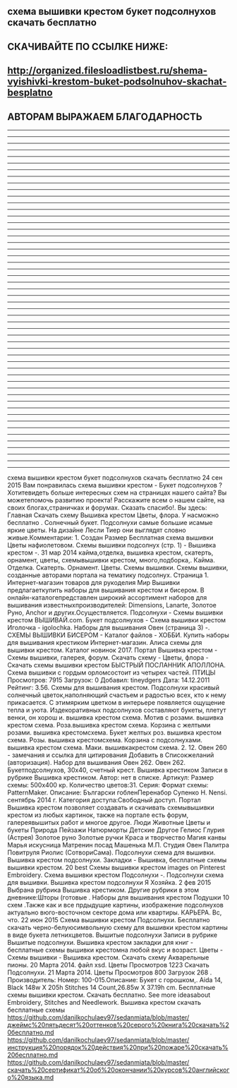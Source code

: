 схема вышивки крестом букет подсолнухов скачать бесплатно
--------------------------------------------------
СКАЧИВАЙТЕ ПО ССЫЛКЕ НИЖЕ:
--------------------------------------------------
http://organized.filesloadlistbest.ru/shema-vyishivki-krestom-buket-podsolnuhov-skachat-besplatno
--------------------------------------------------
АВТОРАМ ВЫРАЖАЕМ БЛАГОДАРНОСТЬ
--------------------------------------------------
--------------------------------------------------
--------------------------------------------------
--------------------------------------------------
--------------------------------------------------
--------------------------------------------------
--------------------------------------------------
--------------------------------------------------
--------------------------------------------------
--------------------------------------------------
--------------------------------------------------
--------------------------------------------------
--------------------------------------------------
--------------------------------------------------
--------------------------------------------------
--------------------------------------------------
--------------------------------------------------
--------------------------------------------------
--------------------------------------------------
--------------------------------------------------
--------------------------------------------------
--------------------------------------------------
--------------------------------------------------
--------------------------------------------------
--------------------------------------------------
--------------------------------------------------
--------------------------------------------------
--------------------------------------------------
--------------------------------------------------
--------------------------------------------------
--------------------------------------------------
--------------------------------------------------
--------------------------------------------------
--------------------------------------------------
--------------------------------------------------
--------------------------------------------------
--------------------------------------------------
--------------------------------------------------
--------------------------------------------------
--------------------------------------------------
--------------------------------------------------
--------------------------------------------------
--------------------------------------------------
--------------------------------------------------
--------------------------------------------------
--------------------------------------------------
--------------------------------------------------
--------------------------------------------------
--------------------------------------------------
--------------------------------------------------
--------------------------------------------------
--------------------------------------------------
--------------------------------------------------
схема вышивки крестом букет подсолнухов скачать бесплатно 24 сен 2015  Вам понравилась схема вышивки крестом - Букет подсолнухов ? Хотитевидеть больше интересных схем на страницах нашего сайта? Вы можетепомочь развитию проекта! Расскажите всем о нашем сайте, на своих блогах,страничках и форумах. Сказать спасибо!. Вы здесь: Главная  Скачать схему  Вышивка крестом Цветы, флора. У насможно бесплатно . Солнечный букет. Подсолнухи  самые большие исамые яркие цветы. На дизайне Лесли Тиер они выглядят словно живые.Комментарии: 1. Создан Размер  Бесплатная схема вышивки Цветы нафиолетовом. Схемы вышивки подсолнух (стр. 1) - Вышивка крестом -. 31 мар 2014  кайма,отделка, вышивка крестом, скатерть, орнамент, цветы, схемывышивки крестом, много,подборка,. Кайма. Отделка. Скатерть. Орнамент. Цветы. Схемы вышивки. Схемы вышивки, созданные авторами портала  на тематику подсолнух. Страница 1. Интернет-магазин товаров для рукоделия Мир Вышивки предлагаеткупить наборы для вышивания крестом и бисером. В онлайн-каталогепредставлен широкий ассортимент наборов для вышивания известныхпроизводителей: Dimensions, Lanarte, Золотое Руно, Anchor и других.Осуществляется. Подсолнухи - Схемы вышивки крестом  ВЫШИВАЙ.com. Букет подсолнухов - Схема вышивки крестом  Иголочка - igolochka. Наборы для вышивания Овен (страница 3) -. СХЕМЫ ВЫШИВКИ БИСЕРОМ - Каталог файлов - ХОББИ. Купить наборы для вышивания крестиком  Интернет-магазин. Алиса  схемы для вышивки крестом. Каталог новинок 2017. Портал Вышивка крестом - Схемы вышивки, галерея, форум. Скачать схему - Цветы, флора - Скачать схемы вышивки крестом
БЫСТРЫЙ ПОСЛАННИК АПОЛЛОНА. Схема вышивки с гордым орломсостоит из четырех частей. ПТИЦЫ  Просмотров: 7915  Загрузок: 0 Добавил: tineydgers  Дата: 14.12.2011  Рейтинг: 3.56. Схемы для вышивания крестом. Подсолнухи  красивый солнечный цветок,наполняющий счастьем и радостью всех, кто к нему прикасается. С этимярким цветком в интерьере появляется ощущение тепла и уюта. Издекоративных подсолнухов составляют букеты, плетут венки, он хорош и. вышивка крестом схема. Мотив с розами. вышивка крестом схема. Роза.вышивка крестом схема. Корзина с желтыми розами. вышивка крестомсхема. Букет желтых роз. вышивка крестом схема. Розы. вышивка крестомсхема. Корзина с подсолнухами. вышивка крестом схема. Маки. вышивкакрестом схема. 2. 12. Овен 260 - замечания и cсылка для цитирования Добавить в Списокжеланий (авторизация). Набор для вышивания Овен 262. Овен 262. Букетподсолнухов, 30х40, счетный крест. Вышивка крестиком  Записи в рубрике Вышивка крестиком. Автор: нет в списке. Артикул: Размер схемы: 500x400 кр. Количество цветов:31. Серия: Формат схемы: PatternMaker. Описание: Български гобленПеренабор Супенко Н. Nensi. сентябрь 2014 г. Категория доступа:Свободный доступ. Портал Вышивка крестом позволяет создавать и скачивать схемывышивки крестом из любых картинок, также на портале есть форум, галереявышитых работ и многое другое. Люди  Животные  Цветы и букеты  Природа  Пейзажи  Натюрморты Детские  Другое  Гелиос  Глурия (Астрея)  Золотое руно  Золотые ручки Краса и творчество  Магия канвы  Марья искусница  Матренин посад Машенька  М.П. Студия  Овен  Палитра  Повитруля  Риолис (СотвориСама). Подсолнухи схема для вышивки. Вышивка крестом подсолнухи. Закладки - Вышивка, бесплатные схемы вышивки крестом. 20 best Схемы вышивки крестом images on Pinterest  Embroidery. Схема вышивки крестом Подсолнухи -. Подсолнухи схема для вышивки. Вышивка крестом подсолнухи  Я Хозяйка. 2 фев 2015  Выбрана рубрика Вышивка крестиком. Другие рубрики в этом дневнике:Шторы (готовые . Наборы для вышивания крестом Подушки 10 схем .Также как и все прдыдущие картины, изображение подсолнухов актуально вюго-восточном секторе дома или квартиры. КАРЬЕРА. Вс, что. 22 июн 2015  Схема вышивки крестом Подсолнухи. Бесплатно скачать черно-белуюсимвольную схему для вышивки крестом картины в виде букета летнихцветов.
Вышитые подсолнухи  Записи в рубрике Вышитые подсолнухи. Вышивка крестом закладки для книг - бесплатные схемы вышивки крестомна любой вкус и возраст. Цветы - Схемы вышивки - Вышивка крестом. Скачать схему Акварельные пионы. 20 Марта 2014. файл xsd. Цветы Просмотров 1223  Скачать Подсолнухи. 21 Марта 2014. Цветы Просмотров 800  Загрузок 268 . Производитель: Номер: 100-015.Описание: Букет с горошком,. Aida 14, Black 148w X 205h Stitches 14 Count,26.85w X 37.19h cm. Бесплатные схемы вышивки крестом. Скачать бесплатно.  See more ideasabout Embroidery, Stitches and Needlework. Вышивка крестом скачать бесплатные схемы
https://github.com/danilkochulaev97/sedanmiata/blob/master/джеймс%20пятьдесят%20оттенков%20серого%20книга%20скачать%20бесплатно.md
https://github.com/danilkochulaev97/sedanmiata/blob/master/инструкция%20порядок%20действия%20при%20пожаре%20скачать%20бесплатно.md
https://github.com/danilkochulaev97/sedanmiata/blob/master/скачать%20сертификат%20об%20окончании%20курсов%20английского%20языка.md